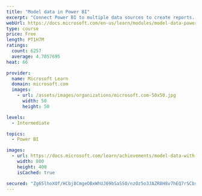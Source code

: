 ```yaml
---
title: "Model data in Power BI"
excerpt: "Connect Power BI to multiple data sources to create reports. Define the relationship between your data sources."
webUrl: https://docs.microsoft.com/en-us/learn/modules/model-data-power-bi/
type: course
price: Free
length: PT1H7M
ratings:
  count: 6257
  average: 4.7057695
heat: 66

provider:
  name: Microsoft Learn
  domain: microsoft.com
  images:
    - url: /assets/images/organizations/microsoft.com-50x50.jpg
      width: 50
      height: 50

levels:
  - Intermediate

topics:
  - Power BI

images:
  - url: https://docs.microsoft.com/learn/achievements/model-data-with-power-bi-desktop-social.png
    width: 800
    height: 400
    isCached: true

secured: "Zg65lhoXOf/HCbj8CmgeOBxWhUJ69bSaSSO/nzOz5o3JAZR8H8v7hEQ7rSCbsy6OVEl9zVmEr63yHOcaUebHhMAUgtpjdnClgip44do/fv+RL1w2mGfLj8k++oHMyg/r1TJGftHEjf9V6OGGqgMLxo8G5zRw1KvU9jEBc4ztVXWJeedVPOG+AK5CnIJW2Lu8sdyzFpUcyv3GTE9er+wof/fsNkyWcligxulOOrSqo/VAXvr6QbGS2WQQ77qIHaucAoGz6tHXvg6Xrs8tYl8YSYOgVMkXDOPyU2X8eZBH6GMg1F5SEyAxnT15jDp+DC6/QLYc1/4Z7VOFYLZZMLFlQibsx3gradTE5Ig6kcajKX4dX4DNfweYurJJMSsK3xlzHfkwZRUsobDmEIE3qmkYgT3HoxcGfDuk/2TpYwFXDxs=;+Yvo5rxQKxCv/csYpiNdAQ=="
---
```


